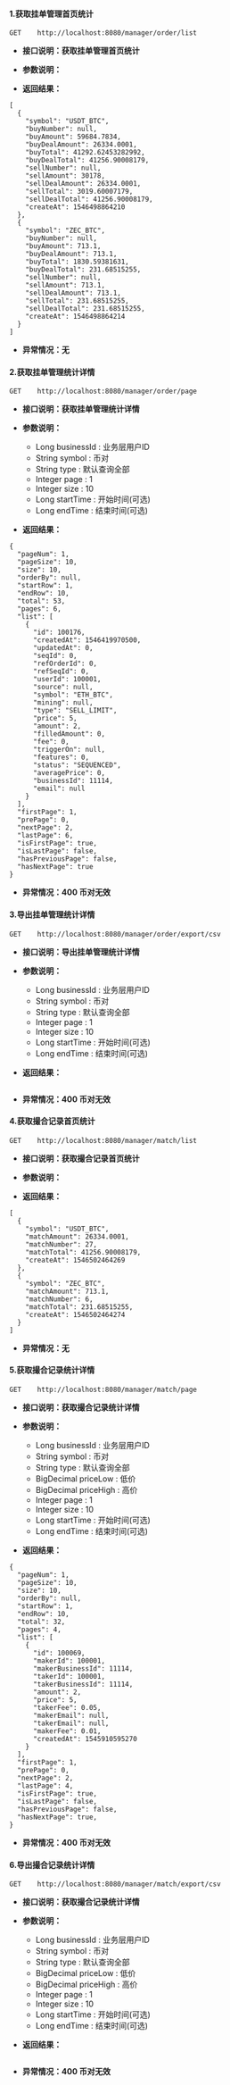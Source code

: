 #### 1.获取挂单管理首页统计

```
GET    http://localhost:8080/manager/order/list
```

* **接口说明：获取挂单管理首页统计**
* **参数说明：**

* **返回结果：**

```
[
  {
    "symbol": "USDT_BTC",
    "buyNumber": null,
    "buyAmount": 59684.7834,
    "buyDealAmount": 26334.0001,
    "buyTotal": 41292.62453282992,
    "buyDealTotal": 41256.90008179,
    "sellNumber": null,
    "sellAmount": 30178,
    "sellDealAmount": 26334.0001,
    "sellTotal": 3019.60007179,
    "sellDealTotal": 41256.90008179,
    "createAt": 1546498864210
  },
  {
    "symbol": "ZEC_BTC",
    "buyNumber": null,
    "buyAmount": 713.1,
    "buyDealAmount": 713.1,
    "buyTotal": 1830.59381631,
    "buyDealTotal": 231.68515255,
    "sellNumber": null,
    "sellAmount": 713.1,
    "sellDealAmount": 713.1,
    "sellTotal": 231.68515255,
    "sellDealTotal": 231.68515255,
    "createAt": 1546498864214
  }
]
```

* **异常情况：无**



#### 2.获取挂单管理统计详情

```
GET    http://localhost:8080/manager/order/page
```

* **接口说明：获取挂单管理统计详情**
* **参数说明：**

  * Long businessId : 业务层用户ID
  * String symbol : 币对
  * String type : 默认查询全部
  * Integer page : 1
  * Integer size : 10
  * Long startTime : 开始时间\(可选\)
  * Long endTime : 结束时间\(可选\)

* **返回结果：**

```
{
  "pageNum": 1,
  "pageSize": 10,
  "size": 10,
  "orderBy": null,
  "startRow": 1,
  "endRow": 10,
  "total": 53,
  "pages": 6,
  "list": [
    {
      "id": 100176,
      "createdAt": 1546419970500,
      "updatedAt": 0,
      "seqId": 0,
      "refOrderId": 0,
      "refSeqId": 0,
      "userId": 100001,
      "source": null,
      "symbol": "ETH_BTC",
      "mining": null,
      "type": "SELL_LIMIT",
      "price": 5,
      "amount": 2,
      "filledAmount": 0,
      "fee": 0,
      "triggerOn": null,
      "features": 0,
      "status": "SEQUENCED",
      "averagePrice": 0,
      "businessId": 11114,
      "email": null
    }
  ],
  "firstPage": 1,
  "prePage": 0,
  "nextPage": 2,
  "lastPage": 6,
  "isFirstPage": true,
  "isLastPage": false,
  "hasPreviousPage": false,
  "hasNextPage": true
}
```

* **异常情况：400 币对无效**



#### 3.导出挂单管理统计详情

```
GET    http://localhost:8080/manager/order/export/csv
```

* **接口说明：导出挂单管理统计详情**
* **参数说明：**

  * Long businessId : 业务层用户ID
  * String symbol : 币对
  * String type : 默认查询全部
  * Integer page : 1
  * Integer size : 10
  * Long startTime : 开始时间\(可选\)
  * Long endTime : 结束时间\(可选\)

* **返回结果：**

```

```

* **异常情况：400 币对无效**

#### 4.获取撮合记录首页统计

```
GET    http://localhost:8080/manager/match/list
```

* **接口说明：获取撮合记录首页统计**
* **参数说明：**

* **返回结果：**

```
[
  {
    "symbol": "USDT_BTC",
    "matchAmount": 26334.0001,
    "matchNumber": 27,
    "matchTotal": 41256.90008179,
    "createAt": 1546502464269
  },
  {
    "symbol": "ZEC_BTC",
    "matchAmount": 713.1,
    "matchNumber": 6,
    "matchTotal": 231.68515255,
    "createAt": 1546502464274
  }
]
```

* **异常情况：无**



#### 5.获取撮合记录统计详情

```
GET    http://localhost:8080/manager/match/page
```

* **接口说明：获取撮合记录统计详情**
* **参数说明：**

  * Long businessId : 业务层用户ID
  * String symbol : 币对
  * String type : 默认查询全部
  * BigDecimal priceLow : 低价
  * BigDecimal priceHigh : 高价
  * Integer page : 1
  * Integer size : 10
  * Long startTime : 开始时间\(可选\)
  * Long endTime : 结束时间\(可选\)

* **返回结果：**

```
{
  "pageNum": 1,
  "pageSize": 10,
  "size": 10,
  "orderBy": null,
  "startRow": 1,
  "endRow": 10,
  "total": 32,
  "pages": 4,
  "list": [
    {
      "id": 100069,
      "makerId": 100001,
      "makerBusinessId": 11114,
      "takerId": 100001,
      "takerBusinessId": 11114,
      "amount": 2,
      "price": 5,
      "takerFee": 0.05,
      "makerEmail": null,
      "takerEmail": null,
      "makerFee": 0.01,
      "createdAt": 1545910595270
    }
  ],
  "firstPage": 1,
  "prePage": 0,
  "nextPage": 2,
  "lastPage": 4,
  "isFirstPage": true,
  "isLastPage": false,
  "hasPreviousPage": false,
  "hasNextPage": true,
}
```

* **异常情况：400 币对无效**



#### 6.导出撮合记录统计详情

```
GET    http://localhost:8080/manager/match/export/csv
```

* **接口说明：获取撮合记录统计详情**
* **参数说明：**

  * Long businessId : 业务层用户ID
  * String symbol : 币对
  * String type : 默认查询全部
  * BigDecimal priceLow : 低价
  * BigDecimal priceHigh : 高价
  * Integer page : 1
  * Integer size : 10
  * Long startTime : 开始时间\(可选\)
  * Long endTime : 结束时间\(可选\)

* **返回结果：**

```

```

* **异常情况：400 币对无效**



